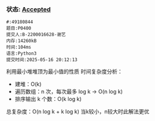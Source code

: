 ### 状态: [Accepted](http://dsbpython.openjudge.cn/dspythonbook/solution/49180844)
```
#:49180844
题目:P0400
提交人:B-2200016628-谢艺
内存:14260kB
时间:104ms
语言:Python3
提交时间:2025-05-16 20:12:13
```

利用最小堆堆顶为最小值的性质
时间复杂度分析：
- 建堆：O(k)
- 遍历数组：n 次，每次最多 log k → O(n log k)
- 排序输出 k 个数：O(k log k)

总复杂度：O(n log k + k log k)
当k较小，n较大时此解法更优